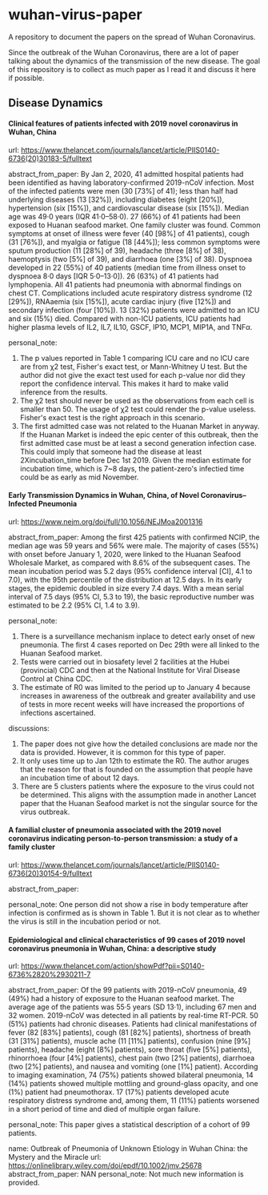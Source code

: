 # wuhan-virus-paper
A repository to document the papers on the spread of Wuhan Coronavirus. 

Since the outbreak of the Wuhan Coronavirus, there are a lot of paper talking about the dynamics of the transmission of the new disease. The goal of this repository is to collect as much paper as I read it and discuss it here if possible. 

## Disease Dynamics 

#### Clinical features of patients infected with 2019 novel coronavirus in Wuhan, China

url:
https://www.thelancet.com/journals/lancet/article/PIIS0140-6736(20)30183-5/fulltext

abstract_from_paper:
By Jan 2, 2020, 41 admitted hospital patients had been identified as having laboratory-confirmed 2019-nCoV infection. Most of the infected patients were men (30 [73%] of 41); less than half had underlying diseases (13 [32%]), including diabetes (eight [20%]), hypertension (six [15%]), and cardiovascular disease (six [15%]). Median age was 49·0 years (IQR 41·0–58·0). 27 (66%) of 41 patients had been exposed to Huanan seafood market. One family cluster was found. Common symptoms at onset of illness were fever (40 [98%] of 41 patients), cough (31 [76%]), and myalgia or fatigue (18 [44%]); less common symptoms were sputum production (11 [28%] of 39), headache (three [8%] of 38), haemoptysis (two [5%] of 39), and diarrhoea (one [3%] of 38). Dyspnoea developed in 22 (55%) of 40 patients (median time from illness onset to dyspnoea 8·0 days [IQR 5·0–13·0]). 26 (63%) of 41 patients had lymphopenia. All 41 patients had pneumonia with abnormal findings on chest CT. Complications included acute respiratory distress syndrome (12 [29%]), RNAaemia (six [15%]), acute cardiac injury (five [12%]) and secondary infection (four [10%]). 13 (32%) patients were admitted to an ICU and six (15%) died. Compared with non-ICU patients, ICU patients had higher plasma levels of IL2, IL7, IL10, GSCF, IP10, MCP1, MIP1A, and TNFα.

personal_note:
1. The p values reported in Table 1 comparing ICU care and no ICU care are from χ2 test, Fisher's exact test, or Mann-Whitney U test. But the author did not give the exact test used for each p-value nor did they report the confidence interval. This makes it hard to make valid inference from the results. 
2. The χ2 test should never be used as the observations from each cell is smaller than 50. The usage of χ2 test could render the p-value useless. Fisher's exact test is the right approach in this scenario. 
3. The first admitted case was not related to the Huanan Market in anyway. If the Huanan Market is indeed the epic center of this outbreak, then the first admitted case must be at least a second generation infection case. This could imply that someone had the disease at least 2Xincubation_time before Dec 1st 2019. Given the median estimate for incubation time, which is 7~8 days, the patient-zero's infectied time could be as early as mid November. 

#### Early Transmission Dynamics in Wuhan, China, of Novel Coronavirus–Infected Pneumonia

url:
https://www.nejm.org/doi/full/10.1056/NEJMoa2001316

abstract_from_paper: 
Among the first 425 patients with confirmed NCIP, the median age was 59 years and 56% were male. The majority of cases (55%) with onset before January 1, 2020, were linked to the Huanan Seafood Wholesale Market, as compared with 8.6% of the subsequent cases. The mean incubation period was 5.2 days (95% confidence interval [CI], 4.1 to 7.0), with the 95th percentile of the distribution at 12.5 days. In its early stages, the epidemic doubled in size every 7.4 days. With a mean serial interval of 7.5 days (95% CI, 5.3 to 19), the basic reproductive number was estimated to be 2.2 (95% CI, 1.4 to 3.9).

personal_note:
1. There is a surveillance mechanism inplace to detect early onset of new pneumonia. The first 4 cases reported on Dec 29th were all linked to the Huanan Seafood market.
2. Tests were carried out in biosafety level 2 facilities at the Hubei (provincial) CDC and then at the National Institute for Viral Disease Control at China CDC. 
3. The estimate of R0 was limited to the period up to January 4 because increases in awareness of the outbreak and greater availability and use of tests in more recent weeks will have increased the proportions of infections ascertained. 

discussions:
1. The paper does not give how the detailed conclusions are made nor the data is provided. However, it is common for this type of paper. 
2. It only uses time up to Jan 12th to estimate the R0. The author aruges that the reason for that is founded on the assumption that people have an incubation time of about 12 days. 
3. There are 5 clusters patients where the exposure to the virus could not be determined. This aligns with the assumption made in another Lancet paper that the Huanan Seafood market is not the singular source for the virus outbreak. 



#### A familial cluster of pneumonia associated with the 2019 novel coronavirus indicating person-to-person transmission: a study of a family cluster

url:
https://www.thelancet.com/journals/lancet/article/PIIS0140-6736(20)30154-9/fulltext

abstract_from_paper:

personal_note:
One person did not show a rise in body temperature after infection is confirmed as is shown in Table 1. 
But it is not clear as to whether the virus is still in the incubation period or not. 



#### Epidemiological and clinical characteristics of 99 cases of 2019 novel coronavirus pneumonia in Wuhan, China: a descriptive study

url: 
https://www.thelancet.com/action/showPdf?pii=S0140-6736%2820%2930211-7

abstract_from_paper:
Of the 99 patients with 2019-nCoV pneumonia, 49 (49%) had a history of exposure to the Huanan seafood
market. The average age of the patients was 55·5 years (SD 13·1), including 67 men and 32 women. 2019-nCoV was
detected in all patients by real-time RT-PCR. 50 (51%) patients had chronic diseases. Patients had clinical manifestations
of fever (82 [83%] patients), cough (81 [82%] patients), shortness of breath (31 [31%] patients), muscle ache
(11 [11%] patients), confusion (nine [9%] patients), headache (eight [8%] patients), sore throat (five [5%] patients),
rhinorrhoea (four [4%] patients), chest pain (two [2%] patients), diarrhoea (two [2%] patients), and nausea and vomiting
(one [1%] patient). According to imaging examination, 74 (75%) patients showed bilateral pneumonia, 14 (14%)
patients showed multiple mottling and ground-glass opacity, and one (1%) patient had pneumothorax. 17 (17%) patients
developed acute respiratory distress syndrome and, among them, 11 (11%) patients worsened in a short period of time
and died of multiple organ failure.

personal_note: This paper gives a statistical description of a cohort of 99 patients. 




name:
Outbreak of Pneumonia of Unknown Etiology in Wuhan China: the Mystery and the Miracle
url:
https://onlinelibrary.wiley.com/doi/epdf/10.1002/jmv.25678
abstract_from_paper:
NAN
personal_note: 
Not much new information is provided. 
